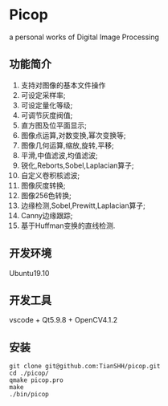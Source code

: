 # Picop

a personal works of Digital Image Processing

## 功能简介  
1. 支持对图像的基本文件操作
1. 可设定采样率;
1. 可设定量化等级;
1. 可调节灰度阀值;
1. 直方图及位平面显示;
1. 图像点运算,对数变换,幂次变换等;
1. 图像几何运算,缩放,旋转,平移;
1. 平滑,中值滤波,均值滤波;
1. 锐化,Reborts,Sobel,Laplacian算子;
1. 自定义卷积核滤波;
1. 图像灰度转换;
1. 图像256色转换;
1. 边缘检测,Sobel,Prewitt,Laplacian算子;
1. Canny边缘跟踪;
1. 基于Huffman变换的直线检测.

## 开发环境
Ubuntu19.10

## 开发工具
vscode + Qt5.9.8 + OpenCV4.1.2

## 安装
```
git clone git@github.com:TianSHH/picop.git
cd ./picop/
qmake picop.pro
make
./bin/picop
```

## 
